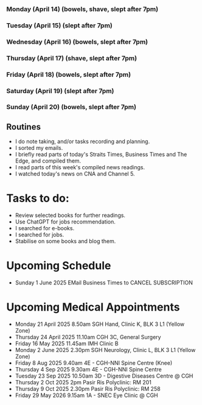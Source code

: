 ### Monday (April 14) (bowels, shave, slept after 7pm)


### Tuesday (April 15) (slept after 7pm)


### Wednesday (April 16) (bowels, slept after 7pm)


### Thursday (April 17) (shave, slept after 7pm)


### Friday (April 18) (bowels, slept after 7pm)


### Saturday (April 19) (slept after 7pm)


### Sunday (April 20) (bowels, slept after 7pm)




## Routines
- I do note taking, and/or tasks recording and planning.
- I sorted my emails.
- I briefly read parts of today's Straits Times, Business Times and The Edge, and compiled them.
- I read parts of this week's compiled news readings.
- I watched today's news on CNA and Channel 5.

# Tasks to do:
- Review selected books for further readings.
- Use ChatGPT for jobs recommendation.
- I searched for e-books.
- I searched for jobs.
- Stabilise on some books and blog them.

# Upcoming Schedule
- Sunday 1 June 2025 EMail Business Times to CANCEL SUBSCRIPTION

# Upcoming Medical Appointments
- Monday 21 April 2025 8.50am SGH Hand, Clinic K, BLK 3 L1 (Yellow Zone)
- Thursday 24 April 2025 11.10am CGH 3C, General Surgery
- Friday 16 May 2025 11.45am IMH Clinic B
- Monday 2 June 2025 2.30pm SGH Neurology, Clinic L, BLK 3 L1 (Yellow Zone)
- Friday 8 Aug 2025 9.40am 4E - CGH-NNI Spine Centre (Knee)
- Thursday 4 Sep 2025 9.30am 4E - CGH-NNI Spine Centre
- Tuesday 23 Sep 2025 10.50am 3D - Digestive Diseases Centre @ CGH
- Thursday 2 Oct 2025 2pm Pasir Ris Polyclinic: RM 201
- Thursday 9 Oct 2025 2.30pm Pasir Ris Polyclinic: RM 258
- Friday 29 May 2026 9.15am 1A - SNEC Eye Clinic @ CGH
